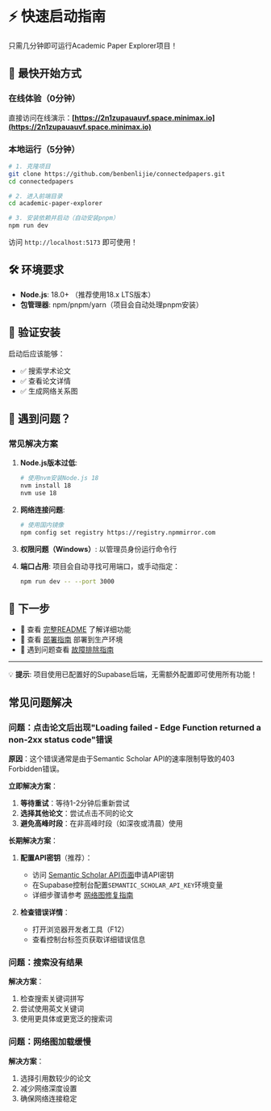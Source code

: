 # ⚡ 快速启动指南

只需几分钟即可运行Academic Paper Explorer项目！

## 🎯 最快开始方式

### 在线体验（0分钟）
直接访问在线演示：**[https://2n1zupauauvf.space.minimax.io](https://2n1zupauauvf.space.minimax.io)**

### 本地运行（5分钟）

```bash
# 1. 克隆项目
git clone https://github.com/benbenlijie/connectedpapers.git
cd connectedpapers

# 2. 进入前端目录
cd academic-paper-explorer

# 3. 安装依赖并启动（自动安装pnpm）
npm run dev
```

访问 `http://localhost:5173` 即可使用！

## 🛠️ 环境要求

- **Node.js**: 18.0+ （推荐使用18.x LTS版本）
- **包管理器**: npm/pnpm/yarn（项目会自动处理pnpm安装）

## 📝 验证安装

启动后应该能够：
- ✅ 搜索学术论文
- ✅ 查看论文详情
- ✅ 生成网络关系图

## 🐛 遇到问题？

### 常见解决方案

1. **Node.js版本过低**:
   ```bash
   # 使用nvm安装Node.js 18
   nvm install 18
   nvm use 18
   ```

2. **网络连接问题**:
   ```bash
   # 使用国内镜像
   npm config set registry https://registry.npmmirror.com
   ```

3. **权限问题（Windows）**:
   以管理员身份运行命令行

4. **端口占用**:
   项目会自动寻找可用端口，或手动指定：
   ```bash
   npm run dev -- --port 3000
   ```

## 🚀 下一步

- 📖 查看 [完整README](README.md) 了解详细功能
- 🔧 查看 [部署指南](DEPLOYMENT_GUIDE.md) 部署到生产环境
- 🐛 遇到问题查看 [故障排除指南](README.md#🐛-故障排除)

---

💡 **提示**: 项目使用已配置好的Supabase后端，无需额外配置即可使用所有功能！

## 常见问题解决

### 问题：点击论文后出现"Loading failed - Edge Function returned a non-2xx status code"错误

**原因**：这个错误通常是由于Semantic Scholar API的速率限制导致的403 Forbidden错误。

**立即解决方案**：
1. **等待重试**：等待1-2分钟后重新尝试
2. **选择其他论文**：尝试点击不同的论文
3. **避免高峰时段**：在非高峰时段（如深夜或清晨）使用

**长期解决方案**：
1. **配置API密钥**（推荐）：
   - 访问 [Semantic Scholar API页面](https://www.semanticscholar.org/product/api)申请API密钥
   - 在Supabase控制台配置`SEMANTIC_SCHOLAR_API_KEY`环境变量
   - 详细步骤请参考 [网络图修复指南](NETWORK_GRAPH_FIX.md)

2. **检查错误详情**：
   - 打开浏览器开发者工具（F12）
   - 查看控制台标签页获取详细错误信息

### 问题：搜索没有结果

**解决方案**：
1. 检查搜索关键词拼写
2. 尝试使用英文关键词
3. 使用更具体或更宽泛的搜索词

### 问题：网络图加载缓慢

**解决方案**：
1. 选择引用数较少的论文
2. 减少网络深度设置
3. 确保网络连接稳定